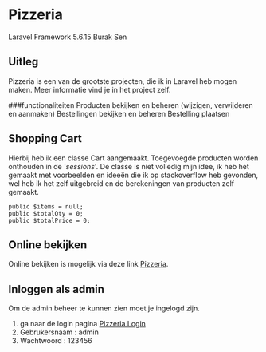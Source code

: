 # Pizzeria 
Laravel Framework 5.6.15
Burak Sen

## Uitleg
Pizzeria is een van de grootste projecten, die ik in Laravel heb mogen maken.
Meer informatie vind je in het project zelf.

###functionaliteiten
Producten bekijken en beheren (wijzigen, verwijderen en aanmaken)
Bestellingen bekijken en beheren
Bestelling plaatsen

## Shopping Cart
Hierbij heb ik een classe Cart aangemaakt. Toegevoegde producten worden onthouden in de '*sessions*'. De classe is niet volledig mijn idee, ik heb het gemaakt met voorbeelden en ideeën die ik op stackoverflow heb gevonden, wel heb ik het zelf uitgebreid en de berekeningen van producten zelf gemaakt.


```
public $items = null;
public $totalQty = 0;
public $totalPrice = 0;
```


## Online bekijken
Online bekijken is mogelijk via deze link [Pizzeria](http://pizzeria.bsenn.nl/).

## Inloggen als admin
Om de admin beheer te kunnen zien moet je ingelogd zijn. 

1) ga naar de login pagina [Pizzeria Login](http://pizzeria.bsenn.nl/login)
2) Gebrukersnaam : admin
3) Wachtwoord : 123456
